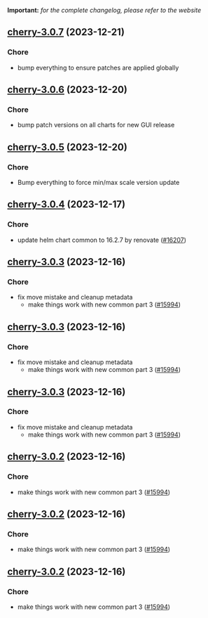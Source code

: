 **Important:**
*for the complete changelog, please refer to the website*




## [cherry-3.0.7](https://github.com/truecharts/charts/compare/cherry-3.0.6...cherry-3.0.7) (2023-12-21)

### Chore

- bump everything to ensure patches are applied globally
  
  


## [cherry-3.0.6](https://github.com/truecharts/charts/compare/cherry-3.0.5...cherry-3.0.6) (2023-12-20)

### Chore

- bump patch versions on all charts for new GUI release
  
  


## [cherry-3.0.5](https://github.com/truecharts/charts/compare/cherry-3.0.4...cherry-3.0.5) (2023-12-20)

### Chore

- Bump everything to force min/max scale version update
  
  


## [cherry-3.0.4](https://github.com/truecharts/charts/compare/cherry-3.0.3...cherry-3.0.4) (2023-12-17)

### Chore

- update helm chart common to 16.2.7 by renovate ([#16207](https://github.com/truecharts/charts/issues/16207))
  
  


## [cherry-3.0.3](https://github.com/truecharts/charts/compare/cherry-2.0.12...cherry-3.0.3) (2023-12-16)

### Chore

- fix move mistake and cleanup metadata
  - make things work with new common part 3 ([#15994](https://github.com/truecharts/charts/issues/15994))
  
  


## [cherry-3.0.3](https://github.com/truecharts/charts/compare/cherry-2.0.12...cherry-3.0.3) (2023-12-16)

### Chore

- fix move mistake and cleanup metadata
  - make things work with new common part 3 ([#15994](https://github.com/truecharts/charts/issues/15994))
  
  


## [cherry-3.0.3](https://github.com/truecharts/charts/compare/cherry-2.0.12...cherry-3.0.3) (2023-12-16)

### Chore

- fix move mistake and cleanup metadata
  - make things work with new common part 3 ([#15994](https://github.com/truecharts/charts/issues/15994))
  
  


## [cherry-3.0.2](https://github.com/truecharts/charts/compare/cherry-2.0.12...cherry-3.0.2) (2023-12-16)

### Chore

- make things work with new common part 3 ([#15994](https://github.com/truecharts/charts/issues/15994))
  
  


## [cherry-3.0.2](https://github.com/truecharts/charts/compare/cherry-2.0.12...cherry-3.0.2) (2023-12-16)

### Chore

- make things work with new common part 3 ([#15994](https://github.com/truecharts/charts/issues/15994))
  
  


## [cherry-3.0.2](https://github.com/truecharts/charts/compare/cherry-2.0.12...cherry-3.0.2) (2023-12-16)

### Chore

- make things work with new common part 3 ([#15994](https://github.com/truecharts/charts/issues/15994))
  
  


